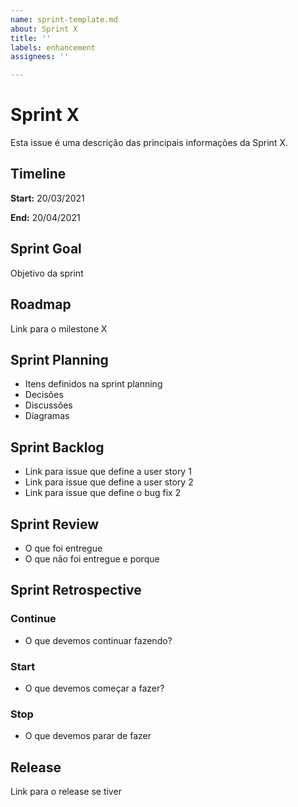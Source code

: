 ```yaml
---
name: sprint-template.md
about: Sprint X
title: ''
labels: enhancement
assignees: ''

---
```


# Sprint X
Esta issue é uma descrição das principais informações da Sprint X.

## Timeline

**Start:** 20/03/2021

**End:** 20/04/2021

## Sprint Goal
Objetivo da sprint

## Roadmap
Link para o milestone X

## Sprint Planning
- Itens definidos na sprint planning
- Decisões
- Discussões
- Diagramas

## Sprint Backlog
- Link para issue que define a user story 1
- Link para issue que define a user story 2
- Link para issue que define o bug fix 2

## Sprint Review
- O que foi entregue
- O que não foi entregue e porque

## Sprint Retrospective

### Continue
- O que devemos continuar fazendo?

### Start
- O que devemos começar a fazer?

### Stop
- O que devemos parar de fazer

## Release
Link para o release se tiver
